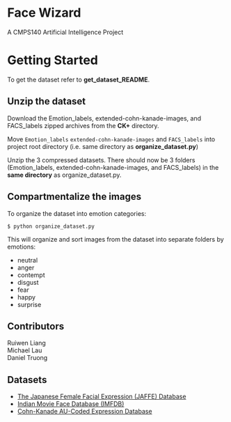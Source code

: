 # Face Wizard
A CMPS140 Artificial Intelligence Project
# Getting Started
To get the dataset refer to **get_dataset_README**.  

## Unzip the dataset
Download the Emotion_labels, extended-cohn-kanade-images, and FACS_labels zipped archives from the **CK+** directory.    

Move `Emotion_labels` `extended-cohn-kanade-images` and `FACS_labels` into project root directory (i.e. same directory as **organize_dataset.py**)  

Unzip the 3 compressed datasets. There should now be 3 folders (Emotion_labels, extended-cohn-kanade-images, and FACS_labels) in the **same directory** as organize_dataset.py.   

## Compartmentalize the images
To organize the dataset into emotion categories:

`$ python organize_dataset.py`

This will organize and sort images from the dataset into separate folders by emotions:
* neutral
* anger
* contempt
* disgust
* fear
* happy
* surprise

## Contributors
Ruiwen Liang  
Michael Lau  
Daniel Truong  

## Datasets
* [The Japanese Female Facial Expression (JAFFE) Database](http://www.kasrl.org/jaffe.html)
* [Indian Movie Face Database (IMFDB)](http://cvit.iiit.ac.in/projects/IMFDB/)
* [Cohn-Kanade AU-Coded Expression Database](http://www.pitt.edu/~emotion/ck-spread.htm)

